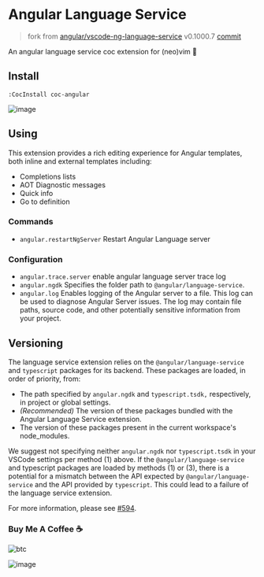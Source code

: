 # Angular Language Service

> fork from [angular/vscode-ng-language-service](https://github.com/angular/vscode-ng-language-service) v0.1000.7
> [commit](https://github.com/angular/vscode-ng-language-service/commit/c383c1dd1b3146a15f7bfa88793a9a8d877df5f3)

An angular language service coc extension for (neo)vim 💖

## Install

``` vim
:CocInstall coc-angular
```

![image](https://user-images.githubusercontent.com/5492542/55223095-6826b180-5248-11e9-8bca-f0528c456850.png)

## Using

This extension provides a rich editing experience for Angular templates, both inline
and external templates including:

* Completions lists
* AOT Diagnostic messages
* Quick info
* Go to definition

### Commands

- `angular.restartNgServer` Restart Angular Language server

### Configuration

- `angular.trace.server` enable angular language server trace log
- `angular.ngdk` Specifies the folder path to `@angular/language-service`.
- `angular.log` Enables logging of the Angular server to a file. This log can be used to diagnose Angular Server issues. The log may contain file paths, source code, and other potentially sensitive information from your project.

## Versioning

The language service extension relies on the `@angular/language-service` and `typescript` packages for its backend. These packages are loaded, in order of priority, from:

- The path specified by `angular.ngdk` and `typescript.tsdk,` respectively, in project or global settings.
- *(Recommended)* The version of these packages bundled with the Angular Language Service extension.
- The version of these packages present in the current workspace's node_modules.

We suggest not specifying neither `angular.ngdk` nor `typescript.tsdk` in your VSCode settings per method (1) above.
If the `@angular/language-service` and typescript packages are loaded by methods (1) or (3), there is a potential
for a mismatch between the API expected by `@angular/language-service` and the API provided by `typescript`.
This could lead to a failure of the language service extension.

For more information, please see [#594](https://github.com/angular/vscode-ng-language-service/issues/594).

### Buy Me A Coffee ☕️

![btc](https://img.shields.io/keybase/btc/iamcco.svg?style=popout-square)

![image](https://user-images.githubusercontent.com/5492542/42771079-962216b0-8958-11e8-81c0-520363ce1059.png)
